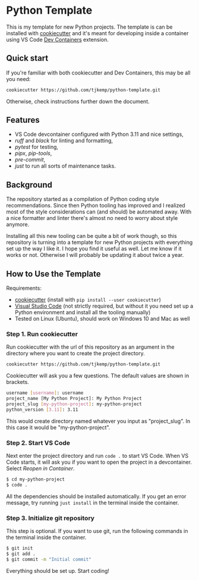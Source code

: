 # Python Template

This is my template for new Python projects. The template is can be installed with [cookiecutter](https://github.com/cookiecutter/cookiecutter) and it's meant for developing inside a container using VS Code [Dev Containers](https://code.visualstudio.com/docs/remote/containers) extension.

## Quick start

If you're familiar with both cookiecutter and Dev Containers, this may be all you need:

```bash
cookiecutter https://github.com/tjkemp/python-template.git
```

Otherwise, check instructions further down the document.

## Features

 - VS Code devcontainer configured with Python 3.11 and nice settings,
 - *ruff* and *black* for linting and formatting,
 - *pytest* for testing,
 - *pipx*, *pip-tools*,
 - *pre-commit*,
 - *just* to run all sorts of maintenance tasks.

## Background

The repository started as a compilation of Python coding style recommendations. Since then Python tooling has improved and I realized most of the style considerations can (and should) be automated away. With a nice formatter and linter there's almost no need to worry about style anymore.

Installing all this new tooling can be quite a bit of work though, so this repository is turning into a template for new Python projects with everything set up the way I like it. I hope you find it useful as well. Let me know if it works or not. Otherwise I will probably be updating it about twice a year.

## How to Use the Template

Requirements:
 - [cookiecutter](https://github.com/cookiecutter/cookiecutter) (install with `pip install --user cookiecutter`)
 - [Visual Studio Code](https://code.visualstudio.com) (not strictly required, but without it you need set up a Python environment and install all the tooling manually)
 - Tested on Linux (Ubuntu), should work on Windows 10 and Mac as well


### Step 1. Run cookiecutter

Run cookiecutter with the url of this repository as an argument in the directory where you want to create the project directory.

```bash
cookiecutter https://github.com/tjkemp/python-template.git
```

Cookiecutter will ask you a few questions. The default values are shown in brackets.

```bash
username [username]: username
project_name [My Python Project]: My Python Project
project_slug [my-python-project]: my-python-project
python_version [3.11]: 3.11
```

This would create directory named whatever you input as "project_slug". In this case it would be "my-python-project".

### Step 2. Start VS Code

Next enter the project directory and run `code .` to start VS Code. When VS Code starts, it will ask you if you want to open the project in a devcontainer. Select *Reopen in Container*.

```bash
$ cd my-python-project
$ code .
```

All the dependencies should be installed automatically. If you get an error message, try running `just install` in the terminal inside the container.

### Step 3. Initialize git repository

This step is optional. If you want to use git, run the following commands in the terminal inside the container.

```bash
$ git init
$ git add .
$ git commit -m "Initial commit"
```

Everything should be set up. Start coding!
